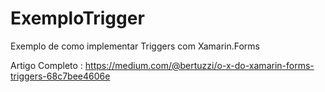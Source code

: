 # ExemploTrigger
Exemplo de como implementar Triggers com Xamarin.Forms

Artigo Completo : https://medium.com/@bertuzzi/o-x-do-xamarin-forms-triggers-68c7bee4606e

